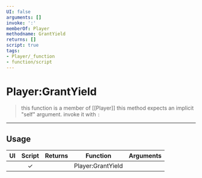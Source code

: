 ```yaml
---
UI: false
arguments: []
invoke: ':'
memberOf: Player
methodname: GrantYield
returns: []
script: true
tags:
- Player/_function
- function/script
---
```

# Player:GrantYield
> this function is a member of [[Player]]
> this method expects an implicit "self" argument. invoke it with `:`
-----
## Usage
|  UI | Script | Returns | Function | Arguments |
|:---:|:------:|-------:|:--------:|:---------|
| |✓||Player:GrantYield||
